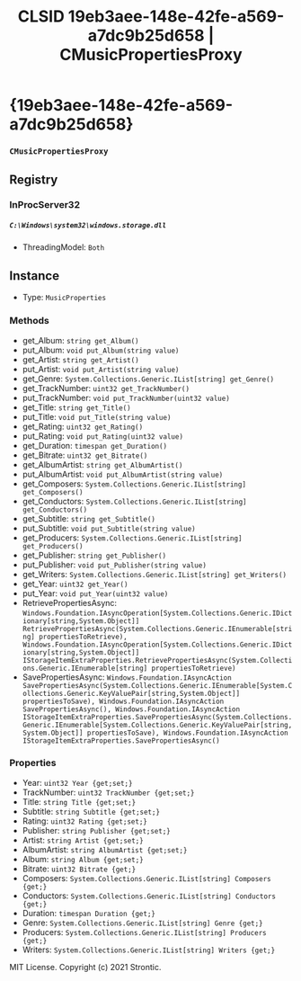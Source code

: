 ﻿---
title: "CLSID 19eb3aee-148e-42fe-a569-a7dc9b25d658 | CMusicPropertiesProxy"
excerpt: What is COM-Object CLSID 19eb3aee-148e-42fe-a569-a7dc9b25d658?
---

# {19eb3aee-148e-42fe-a569-a7dc9b25d658}

### `CMusicPropertiesProxy`

## Registry


### InProcServer32

##### `C:\Windows\system32\windows.storage.dll`
* ThreadingModel: `Both`

## Instance

* Type: `MusicProperties`

### Methods

* get_Album: `string get_Album()`
* put_Album: `void put_Album(string value)`
* get_Artist: `string get_Artist()`
* put_Artist: `void put_Artist(string value)`
* get_Genre: `System.Collections.Generic.IList[string] get_Genre()`
* get_TrackNumber: `uint32 get_TrackNumber()`
* put_TrackNumber: `void put_TrackNumber(uint32 value)`
* get_Title: `string get_Title()`
* put_Title: `void put_Title(string value)`
* get_Rating: `uint32 get_Rating()`
* put_Rating: `void put_Rating(uint32 value)`
* get_Duration: `timespan get_Duration()`
* get_Bitrate: `uint32 get_Bitrate()`
* get_AlbumArtist: `string get_AlbumArtist()`
* put_AlbumArtist: `void put_AlbumArtist(string value)`
* get_Composers: `System.Collections.Generic.IList[string] get_Composers()`
* get_Conductors: `System.Collections.Generic.IList[string] get_Conductors()`
* get_Subtitle: `string get_Subtitle()`
* put_Subtitle: `void put_Subtitle(string value)`
* get_Producers: `System.Collections.Generic.IList[string] get_Producers()`
* get_Publisher: `string get_Publisher()`
* put_Publisher: `void put_Publisher(string value)`
* get_Writers: `System.Collections.Generic.IList[string] get_Writers()`
* get_Year: `uint32 get_Year()`
* put_Year: `void put_Year(uint32 value)`
* RetrievePropertiesAsync: `Windows.Foundation.IAsyncOperation[System.Collections.Generic.IDictionary[string,System.Object]] RetrievePropertiesAsync(System.Collections.Generic.IEnumerable[string] propertiesToRetrieve), Windows.Foundation.IAsyncOperation[System.Collections.Generic.IDictionary[string,System.Object]] IStorageItemExtraProperties.RetrievePropertiesAsync(System.Collections.Generic.IEnumerable[string] propertiesToRetrieve)`
* SavePropertiesAsync: `Windows.Foundation.IAsyncAction SavePropertiesAsync(System.Collections.Generic.IEnumerable[System.Collections.Generic.KeyValuePair[string,System.Object]] propertiesToSave), Windows.Foundation.IAsyncAction SavePropertiesAsync(), Windows.Foundation.IAsyncAction IStorageItemExtraProperties.SavePropertiesAsync(System.Collections.Generic.IEnumerable[System.Collections.Generic.KeyValuePair[string,System.Object]] propertiesToSave), Windows.Foundation.IAsyncAction IStorageItemExtraProperties.SavePropertiesAsync()`

### Properties

* Year: `uint32 Year {get;set;}`
* TrackNumber: `uint32 TrackNumber {get;set;}`
* Title: `string Title {get;set;}`
* Subtitle: `string Subtitle {get;set;}`
* Rating: `uint32 Rating {get;set;}`
* Publisher: `string Publisher {get;set;}`
* Artist: `string Artist {get;set;}`
* AlbumArtist: `string AlbumArtist {get;set;}`
* Album: `string Album {get;set;}`
* Bitrate: `uint32 Bitrate {get;}`
* Composers: `System.Collections.Generic.IList[string] Composers {get;}`
* Conductors: `System.Collections.Generic.IList[string] Conductors {get;}`
* Duration: `timespan Duration {get;}`
* Genre: `System.Collections.Generic.IList[string] Genre {get;}`
* Producers: `System.Collections.Generic.IList[string] Producers {get;}`
* Writers: `System.Collections.Generic.IList[string] Writers {get;}`

MIT License. Copyright (c) 2021 Strontic.


